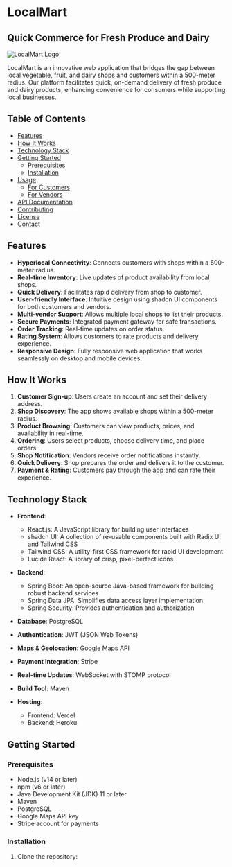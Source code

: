 # LocalMart

## Quick Commerce for Fresh Produce and Dairy

![LocalMart Logo](/public/images/localmart-logo.png)

LocalMart is an innovative web application that bridges the gap between local vegetable, fruit, and dairy shops and customers within a 500-meter radius. Our platform facilitates quick, on-demand delivery of fresh produce and dairy products, enhancing convenience for consumers while supporting local businesses.

## Table of Contents

- [Features](#features)
- [How It Works](#how-it-works)
- [Technology Stack](#technology-stack)
- [Getting Started](#getting-started)
  - [Prerequisites](#prerequisites)
  - [Installation](#installation)
- [Usage](#usage)
  - [For Customers](#for-customers)
  - [For Vendors](#for-vendors)
- [API Documentation](#api-documentation)
- [Contributing](#contributing)
- [License](#license)
- [Contact](#contact)

## Features

- **Hyperlocal Connectivity**: Connects customers with shops within a 500-meter radius.
- **Real-time Inventory**: Live updates of product availability from local shops.
- **Quick Delivery**: Facilitates rapid delivery from shop to customer.
- **User-friendly Interface**: Intuitive design using shadcn UI components for both customers and vendors.
- **Multi-vendor Support**: Allows multiple local shops to list their products.
- **Secure Payments**: Integrated payment gateway for safe transactions.
- **Order Tracking**: Real-time updates on order status.
- **Rating System**: Allows customers to rate products and delivery experience.
- **Responsive Design**: Fully responsive web application that works seamlessly on desktop and mobile devices.

## How It Works

1. **Customer Sign-up**: Users create an account and set their delivery address.
2. **Shop Discovery**: The app shows available shops within a 500-meter radius.
3. **Product Browsing**: Customers can view products, prices, and availability in real-time.
4. **Ordering**: Users select products, choose delivery time, and place orders.
5. **Shop Notification**: Vendors receive order notifications instantly.
6. **Quick Delivery**: Shop prepares the order and delivers it to the customer.
7. **Payment & Rating**: Customers pay through the app and can rate their experience.

## Technology Stack

- **Frontend**:
  - React.js: A JavaScript library for building user interfaces
  - shadcn UI: A collection of re-usable components built with Radix UI and Tailwind CSS
  - Tailwind CSS: A utility-first CSS framework for rapid UI development
  - Lucide React: A library of crisp, pixel-perfect icons

- **Backend**:
  - Spring Boot: An open-source Java-based framework for building robust backend services
  - Spring Data JPA: Simplifies data access layer implementation
  - Spring Security: Provides authentication and authorization

- **Database**: PostgreSQL

- **Authentication**: JWT (JSON Web Tokens)

- **Maps & Geolocation**: Google Maps API

- **Payment Integration**: Stripe

- **Real-time Updates**: WebSocket with STOMP protocol

- **Build Tool**: Maven

- **Hosting**:
  - Frontend: Vercel
  - Backend: Heroku

## Getting Started

### Prerequisites

- Node.js (v14 or later)
- npm (v6 or later)
- Java Development Kit (JDK) 11 or later
- Maven
- PostgreSQL
- Google Maps API key
- Stripe account for payments

### Installation

1. Clone the repository:
